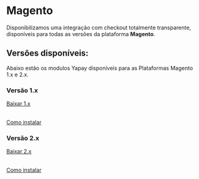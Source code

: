 # Magento

Disponibilizamos uma integração com checkout totalmente transparente, disponíveis para todas as versões da plataforma **Magento**.

## Versões disponíveis:

Abaixo estão os modulos Yapay disponíveis para as Plataformas Magento 1.x e 2.x.

### Versão 1.x

<a style="display:block; margin-bottom:15px;" href="http://integracao.traycheckout.com.br/documentacao/download/yapay/magento/Yapay_Intermediador.tgz" class="btnMagento"><i class="fa fa-arrow-circle-down" aria-hidden="true"></i>Baixar 1.x </a>
<br>
<a href="/#/modulos-yapay-magento" class="btnMagento"><i class="fa fa-arrow-circle-down" aria-hidden="true"></i>Como instalar </a>


### Versão 2.x

<a style="display:block; margin-bottom:15px;"  href="http://integracao.traycheckout.com.br/documentacao/download/yapay/magento/Yapay-magento2.X.zip" class="btnMagento"><i class="fa fa-arrow-circle-down" aria-hidden="true"></i>Baixar 2.x </a>
<br>
<a href="/#/modulos-yapay-magento" class="btnMagento"><i class="fa fa-arrow-circle-down" aria-hidden="true"></i>Como instalar </a>
